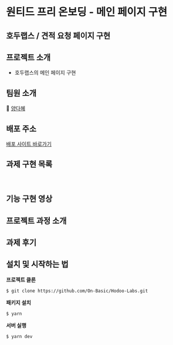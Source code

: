 # 원티드 프리 온보딩 - 메인 페이지 구현

## 호두랩스 / 견적 요청 페이지 구현

## 프로젝트 소개

- 호두랩스의 메인 페이지 구현

## 팀원 소개

🏃‍ [양다혜](https://github.com/dahye-program)<br/>

## 배포 주소

[배포 사이트 바로가기]()

## 과제 구현 목록

<br/>

## 기능 구현 영상


## 프로젝트 과정 소개

## 과제 후기


## 설치 및 시작하는 법

**프로젝트 클론**

```
$ git clone https://github.com/On-Basic/Hodoo-Labs.git
```

**패키지 설치**

```
$ yarn
```

**서버 실행**

```
$ yarn dev
```
